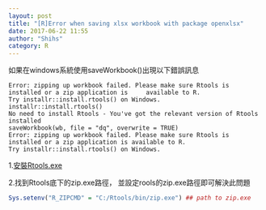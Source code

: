 ```yaml
---
layout: post
title: "[R]Error when saving xlsx workbook with package openxlsx"
date: 2017-06-22 11:55
author: "Shihs"
category: R
---
```


如果在windows系統使用saveWorkbook()出現以下錯誤訊息
```
Error: zipping up workbook failed. Please make sure Rtools is installed or a zip application is     available to R.
Try installr::install.rtools() on Windows.
installr::install.rtools()
No need to install Rtools - You've got the relevant version of Rtools installed
saveWorkbook(wb, file = "dq", overwrite = TRUE)
Error: zipping up workbook failed. Please make sure Rtools is installed or a zip application is available to R.
Try installr::install.rtools() on Windows.
```

1.[安裝Rtools.exe](https://cran.r-project.org/bin/windows/Rtools/)

2.找到Rtools底下的zip.exe路徑，
並設定rools的zip.exe路徑即可解決此問題
```R
Sys.setenv("R_ZIPCMD" = "C:/Rtools/bin/zip.exe") ## path to zip.exe
```




